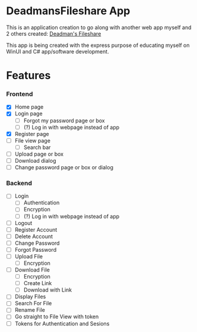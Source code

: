 # DeadmansFileshare App
This is an application creation to go along with another web app myself and 2 others created: [Deadman's Fileshare](http://deadmansfileshare.xyz)

This app is being created with the express purpose of educating myself on WinUI and C# app/software development.

# Features

### Frontend
- [X] Home page
- [X] Login page
	- [ ] Forgot my password page or box
	- [ ] (?) Log in with webpage instead of app
- [X] Register page
- [ ] File view page
	- [ ] Search bar
- [ ] Upload page or box
- [ ] Download dialog
- [ ] Change password page or box or dialog

### Backend
- [ ] Login
	- [ ] Authentication
	- [ ] Encryption
	- [ ] (?) Log in with webpage instead of app
- [ ] Logout
- [ ] Register Account
- [ ] Delete Account
- [ ] Change Password
- [ ] Forgot Password
- [ ] Upload File
	- [ ] Encryption
- [ ] Download File
	- [ ] Encryption
	- [ ] Create Link
	- [ ] Download with Link
- [ ] Display Files
- [ ] Search For File
- [ ] Rename File
- [ ] Go straight to File View with token
- [ ] Tokens for Authentication and Sesions